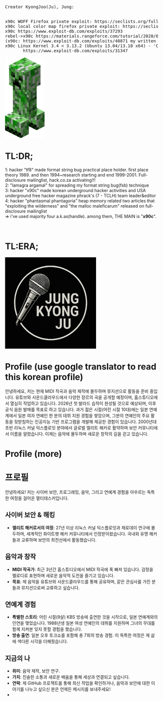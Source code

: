 <pre>
Creator KyongJoo(Ju), Jung:

       
x90c WOFF Firefox private exploit: https://seclists.org/fulldisclosure/2013/Aug/187
x90c local color map firefox private exploit: https://seclists.org/fulldisclosure/2013/Aug/188
x90c https://www.exploit-db.com/exploits/37293
rebel->x90c https://materials.rangeforce.com/tutorial/2020/07/12/Chocobo-Root/ zeroday exploit
(x90c: https://www.exploit-db.com/exploits/40871 my written exploit oneshot code. it's not rebel's i upload it by his rebel id.(a.k.a) he and me elite hacker)
x90c Linux Kernel 3.4 < 3.13.2 (Ubuntu 13.04/13.10 x64) - 'CONFIG_X86_X32=y' Local Privilege Escalation (3):
       https://www.exploit-db.com/exploits/31347
</pre>
<img src="kripertotor.png"><br>
# TL:DR;
1: hacker "tf8" made format string bug practical place holder. first place theory 1989. and then 1994~research starting and end 1999-2001. Full-disclosure mailinglist, hack.co.za activating!!!<br>
2: "lamagra argamal" for spreading my format string bug(fsb) technique<br>
3: hacker "x90c" made korean underground hacker activities and USA underground free hacker magazine phrack's (7 - TCLH) team leader&editor<br>
4: hacker "phantasmal phantagoria" heap memory related two articles that "exploiting the wilderness" and "the malloc maleficarum"  released
on full-disclosure mailinglist<br>
=> i've used majority four a.k.as(handle). among them, THE MAIN is "**x90c**".<br><br><br>
# TL:ERA;
<img src="singer.png" width=300 height=300><br>

# Profile (use google translator to read this korean profile)
안녕하세요, 저는 현재 MIDI 작곡과 음악 제작에 몰두하며 뮤지션으로 활동을 준비 중입니다. 유튜브와 사운드클라우드에서 다양한 장르의 곡을 공개할 예정이며, 홈스튜디오에서 열심히 작업하고 있습니다. 2026년 첫 발라드 습작이 완성될 것으로 예상되며, 이후 공식 음원 발매를 목표로 하고 있습니다. 과거 젊은 시절(어린 시절 10대)에는 일본 연예계에서 일본 여자 연예인 한 분의 데뷔 지원 경험을 쌓았으며, 그분의 연예인의 주요 활동을 뒷받침하는 인공지능 기반 프로그램을 개발해 제공한 경험이 있습니다. 2000년대 초반 리눅스 커널 익스플로잇 분야에서 글로벌 엘리트 해커로 활약하며 보안 커뮤니티에서 이름을 알렸습니다. 이제는 음악에 몰두하며 새로운 창작의 길을 걷고 있습니다.

# Profile (more)
# 프로필

안녕하세요! 저는 사이버 보안, 프로그래밍, 음악, 그리고 연예계 경험을 아우르는 독특한 여정을 걸어온 멀티태스커입니다.  

## 사이버 보안 & 해킹  
- **엘리트 해커로서의 여정**: 27년 이상 리눅스 커널 익스플로잇과 제로데이 연구에 몰두하며, 세계적인 화이트햇 해커 커뮤니티에서 인정받아왔습니다. 국내외 유명 해커들과 교류하며 보안의 최전선에서 활동했습니다.  

## 음악과 창작  
- **MIDI 작곡가**: 최근 3년간 홈스튜디오에서 MIDI 작곡에 푹 빠져 있습니다. 감정을 멜로디로 표현하며 새로운 음악적 도전을 즐기고 있습니다.  
- **목표**: 제 음악을 유튜브와 사운드클라우드를 통해 공유하며, 같은 관심사를 가진 분들과 뮤지션으로써 교류하고 싶습니다.

## 연예계 경험  
- **특별한 스토리**: 어린 시절(9살) KBS 방송에 출연한 것을 시작으로, 일본 연예계와의 인연을 맺었습니다. 1988년생 일본 여성 연예인의 데뷔를 지원하며 그녀의 무대를 함께 지켜본 잊지 못할 경험을 했습니다.  
- **방송 출연**: 일본 오후 토크쇼를 포함해 총 7회의 방송 경험. 이 독특한 여정은 제 삶에 색다른 시각을 더해줬습니다.

## 지금의 나  
- **취미**: 음악 제작, 보안 연구.  
- **가치**: 진솔한 소통과 새로운 배움을 통해 세상과 연결되고 싶습니다.  
- **연락**: 제 GitHub 프로젝트를 통해 최신 작업을 확인하거나, 음악과 보안에 대한 이야기를 나누고 싶으신 분은 언제든 메시지를 보내주세요!
- 
